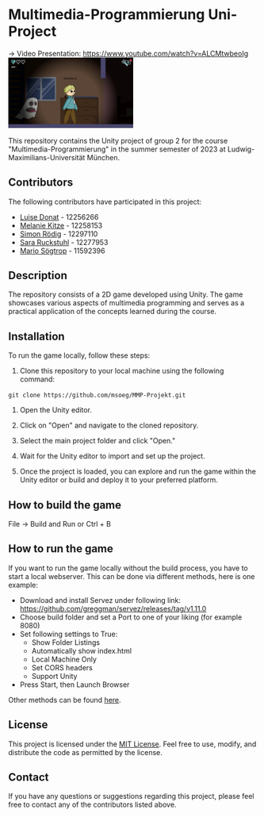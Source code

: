# Multimedia-Programmierung Uni-Project

-> Video Presentation: https://www.youtube.com/watch?v=ALCMtwbeoIg
<img src="snapshot.png" alt="Game Snapshot" width="50%" height="50%">

This repository contains the Unity project of group 2 for the course "Multimedia-Programmierung" in the summer semester of 2023 at Ludwig-Maximilians-Universität München.

## Contributors

The following contributors have participated in this project:

- [Luise Donat](https://github.com/luisedonat) - 12256266
- [Melanie Kitze](https://github.com/EmlMeml) - 12258153
- [Simon Rödig](https://github.com/simonroedig) - 12297110
- [Sara Ruckstuhl](https://github.com/Ruckster00) - 12277953
- [Mario Sögtrop](https://github.com/msoeg) - 11592396

## Description

The repository consists of a 2D game developed using Unity. The game showcases various aspects of multimedia programming and serves as a practical application of the concepts learned during the course.

## Installation

To run the game locally, follow these steps:

1. Clone this repository to your local machine using the following command:

```git clone https://github.com/msoeg/MMP-Projekt.git```


1. Open the Unity editor.

2. Click on "Open" and navigate to the cloned repository.

3. Select the main project folder and click "Open."

4. Wait for the Unity editor to import and set up the project.

5. Once the project is loaded, you can explore and run the game within the Unity editor or build and deploy it to your preferred platform.

## How to build the game

File -> Build and Run or Ctrl + B

## How to run the game

If you want to run the game locally without the build process, you have to start a local webserver. This can be done
via different methods, here is one example:

- Download and install Servez under following link: https://github.com/greggman/servez/releases/tag/v1.11.0
- Choose build folder and set a Port to one of your liking (for example 8080)
- Set following settings to True:
  - Show Folder Listings
  - Automatically show index.html
  - Local Machine Only
  - Set CORS headers
  - Support Unity
- Press Start, then Launch Browser

Other methods can be found [here](https://stackoverflow.com/questions/62517962/how-do-i-run-a-local-unity-webgl-file-url-build).

## License

This project is licensed under the [MIT License](LICENSE). Feel free to use, modify, and distribute the code as permitted by the license.

## Contact

If you have any questions or suggestions regarding this project, please feel free to contact any of the contributors listed above.
